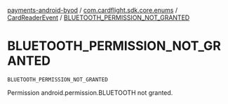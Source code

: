 [payments-android-byod](../../index.md) / [com.cardflight.sdk.core.enums](../index.md) / [CardReaderEvent](index.md) / [BLUETOOTH_PERMISSION_NOT_GRANTED](./-b-l-u-e-t-o-o-t-h_-p-e-r-m-i-s-s-i-o-n_-n-o-t_-g-r-a-n-t-e-d.md)

# BLUETOOTH_PERMISSION_NOT_GRANTED

`BLUETOOTH_PERMISSION_NOT_GRANTED`

Permission android.permission.BLUETOOTH not granted.

